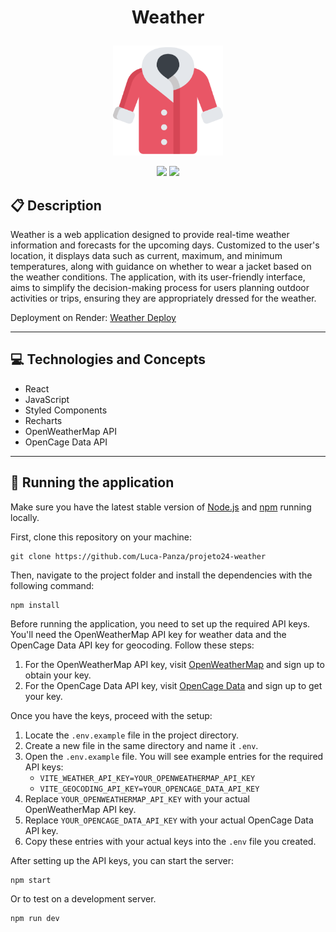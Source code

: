 # <p align = "center"> Weather </p>

<p align="center">
   <img width=176px; src="./src/assets/coat.png"/>
</p>

<p align = "center">
   <img src="https://img.shields.io/badge/author-Luca_Panza-4dae71?style=flat-square" />
   <img src="https://img.shields.io/github/languages/count/Luca-Panza/projeto24-weather?color=4dae71&style=flat-square" />
</p>


##  :clipboard: Description
Weather is a web application designed to provide real-time weather information and forecasts for the upcoming days. Customized to the user's location, it displays data such as current, maximum, and minimum temperatures, along with guidance on whether to wear a jacket based on the weather conditions. The application, with its user-friendly interface, aims to simplify the decision-making process for users planning outdoor activities or trips, ensuring they are appropriately dressed for the weather.

Deployment on Render: <a href="https://weather-coral-chi.vercel.app/" target="_blank">Weather Deploy</a>
***

## :computer:	 Technologies and Concepts

- React
- JavaScript
- Styled Components
- Recharts
- OpenWeatherMap API
- OpenCage Data API

***

## 🏁 Running the application

Make sure you have the latest stable version of [Node.js](https://nodejs.org/en/download/) and [npm](https://www.npmjs.com/) running locally.

First, clone this repository on your machine:

```
git clone https://github.com/Luca-Panza/projeto24-weather
```

Then, navigate to the project folder and install the dependencies with the following command:

```
npm install
```

Before running the application, you need to set up the required API keys. You'll need the OpenWeatherMap API key for weather data and the OpenCage Data API key for geocoding. Follow these steps:

1. For the OpenWeatherMap API key, visit [OpenWeatherMap](https://openweathermap.org/api) and sign up to obtain your key.
2. For the OpenCage Data API key, visit [OpenCage Data](https://opencagedata.com/api) and sign up to get your key.

Once you have the keys, proceed with the setup:

1. Locate the `.env.example` file in the project directory.
2. Create a new file in the same directory and name it `.env`.
3. Open the `.env.example` file. You will see example entries for the required API keys:
    - `VITE_WEATHER_API_KEY=YOUR_OPENWEATHERMAP_API_KEY`
    - `VITE_GEOCODING_API_KEY=YOUR_OPENCAGE_DATA_API_KEY`
4. Replace `YOUR_OPENWEATHERMAP_API_KEY` with your actual OpenWeatherMap API key.
5. Replace `YOUR_OPENCAGE_DATA_API_KEY` with your actual OpenCage Data API key.
6. Copy these entries with your actual keys into the `.env` file you created.

After setting up the API keys, you can start the server:

```
npm start
```

Or to test on a development server.

```
npm run dev
```
